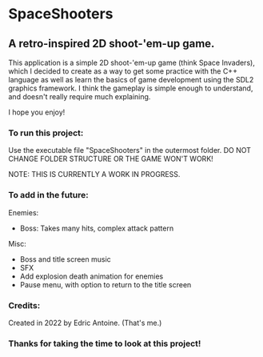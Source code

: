 # SpaceShooters
## A retro-inspired 2D shoot-'em-up game.

This application is a simple 2D shoot-'em-up game (think Space Invaders), which I decided to create as a way to get some practice with the C++ language as well as learn the basics of game development using the SDL2 graphics framework. I think the gameplay is simple enough to understand, and doesn't really require much explaining.

I hope you enjoy!

### To run this project:

Use the executable file "SpaceShooters" in the outermost folder. DO NOT CHANGE FOLDER STRUCTURE OR THE GAME WON'T WORK!

NOTE: THIS IS CURRENTLY A WORK IN PROGRESS.

### To add in the future:

Enemies:
- Boss: Takes many hits, complex attack pattern

Misc:
- Boss and title screen music
- SFX
- Add explosion death animation for enemies
- Pause menu, with option to return to the title screen

### Credits:

Created in 2022 by Edric Antoine. (That's me.)

### Thanks for taking the time to look at this project!
